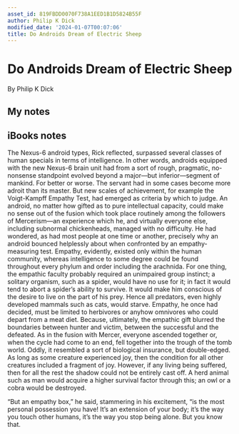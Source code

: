 ```yaml
---
asset_id: 819FBDD0070F738A1EED1B1D5824B55F
author: Philip K Dick
modified_date: '2024-01-07T00:07:06'
title: Do Androids Dream of Electric Sheep
---
```


# Do Androids Dream of Electric Sheep

By Philip K Dick

## My notes <a name="my_notes_dont_delete"></a>



## iBooks notes <a name="ibooks_notes_dont_delete"></a>


The Nexus-6 android types, Rick reflected, surpassed several classes of human specials in terms of intelligence. In other words, androids equipped with the new Nexus-6 brain unit had from a sort of rough, pragmatic, no-nonsense standpoint evolved beyond a major—but inferior—segment of mankind. For better or worse. The servant had in some cases become more adroit than its master. But new scales of achievement, for example the Voigt-Kampff Empathy Test, had emerged as criteria by which to judge. An android, no matter how gifted as to pure intellectual capacity, could make no sense out of the fusion which took place routinely among the followers of Mercerism—an experience which he, and virtually everyone else, including subnormal chickenheads, managed with no difficulty.
He had wondered, as had most people at one time or another, precisely why an android bounced helplessly about when confronted by an empathy-measuring test. Empathy, evidently, existed only within the human community, whereas intelligence to some degree could be found throughout every phylum and order including the arachnida. For one thing, the empathic faculty probably required an unimpaired group instinct; a solitary organism, such as a spider, would have no use for it; in fact it would tend to abort a spider’s ability to survive. It would make him conscious of the desire to live on the part of his prey. Hence all predators, even highly developed mammals such as cats, would starve.
Empathy, he once had decided, must be limited to herbivores or anyhow omnivores who could depart from a meat diet. Because, ultimately, the empathic gift blurred the boundaries between hunter and victim, between the successful and the defeated. As in the fusion with Mercer, everyone ascended together or, when the cycle had come to an end, fell together into the trough of the tomb world. Oddly, it resembled a sort of biological insurance, but double-edged. As long as some creature experienced joy, then the condition for all other creatures included a fragment of joy. However, if any living being suffered, then for all the rest the shadow could not be entirely cast off. A herd animal such as man would acquire a higher survival factor through this; an owl or a cobra would be destroyed.

“But an empathy box,” he said, stammering in his excitement, “is the most personal possession you have! It’s an extension of your body; it’s the way you touch other humans, it’s the way you stop being alone. But you know that.